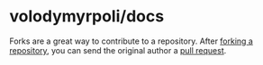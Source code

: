 # volodymyrpoli/docs

Forks are a great way to contribute to a repository. After [forking a repository](https://help.github.com/articles/fork-a-repo), you can send the original author a [pull request](https://help.github.com/articles/using-pull-requests).

